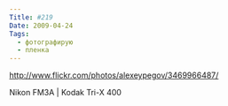 ```yaml
---
Title: #219
Date: 2009-04-24
Tags:
  - фотографирую
  - пленка
---
```


http://www.flickr.com/photos/alexeypegov/3469966487/

Nikon FM3A | Kodak Tri-X 400
